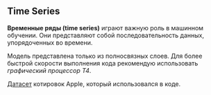 ## Time Series
**Временные ряды (time series)** играют важную роль в машинном обучении. Они представляют собой последовательность данных, упорядоченных во времени.

Модель представлена только из полносвязных слоев. Для более быстрой скорости выполнения кода рекомендую использовать *графический процессор T4*.

[Датасет](https://storage.yandexcloud.net/academy.ai/AAPL.csv) котировок Apple, который использовался в коде.